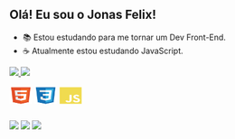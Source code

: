 ## Olá! Eu sou o Jonas Felix!

- 📚 Estou estudando para me tornar um Dev Front-End.
- ☕ Atualmente estou estudando JavaScript.

<div>
  <a href="https://github.com/jonas-petty" style="display: inline-block">
  <img height="180em" src="https://github-readme-stats.vercel.app/api?username=jonas-petty&show_icons=true&theme=algolia&include_all_commits=true&count_private=true&locale=pt-br"/>
  <img height="180em" src="https://github-readme-stats.vercel.app/api/top-langs/?username=jonas-petty&layout=compact&langs_count=7&theme=algolia&locale=pt-br&card_width=250"/>
</div>
  
<div style="display: inline-block"><br>
  <img align="center" alt="Jonas-HTML" height="30" width="40" src="https://raw.githubusercontent.com/devicons/devicon/master/icons/html5/html5-original.svg">
  <img align="center" alt="Jonas-CSS" height="30" width="40" src="https://raw.githubusercontent.com/devicons/devicon/master/icons/css3/css3-original.svg">
  <img align="center" alt="Rafa-Js" height="30" width="40" src="https://raw.githubusercontent.com/devicons/devicon/master/icons/javascript/javascript-plain.svg">
</div>
  
##
  
<div>
 <a href="https://discord.gg/G9GPg5SA75" target="_blank"><img src="https://img.shields.io/badge/Discord-7289DA?style=for-the-badge&logo=discord&logoColor=white" target="_blank"></a> 
  <a href = "mailto:jonasfelixdesouza21@gmail.com"><img src="https://img.shields.io/badge/Gmail-D14836?style=for-the-badge&logo=gmail&logoColor=white" target="_blank"></a>
  <a href="https://www.linkedin.com/in/jonas-felix-de-souza-669076216/" target="_blank"><img src="https://img.shields.io/badge/-LinkedIn-%230077B5?style=for-the-badge&logo=linkedin&logoColor=white" target="_blank"></a> 
</div>
